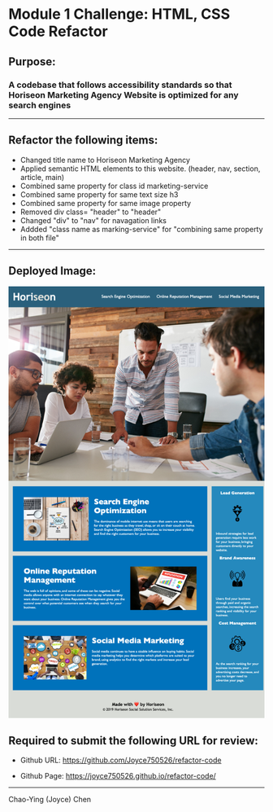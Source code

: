 # Module 1 Challenge: HTML, CSS Code Refactor

## Purpose: 
### A codebase that follows accessibility standards so that Horiseon Marketing Agency Website is optimized for any search engines


---

## Refactor the following items:

* Changed title name to Horiseon Marketing Agency
* Applied semantic HTML elements to this website. (header, nav, section, article, main)
* Combined same property for class id marketing-service
* Combined same property for same text size h3 
* Combined same property for same image property
* Removed div class= "header" to "header"
* Changed "div" to "nav" for navagation links
* Addded "class name as marking-service" for "combining same property in both file"


---


## Deployed Image: 
![The Horiseon webpage includes a navigation bar, a header image, and cards with text and images at the bottom of the page.](./assets/images/horiseon-screenshot.png)



## Required to submit the following URL for review:

* Github URL: https://github.com/Joyce750526/refactor-code

* Github Page: https://joyce750526.github.io/refactor-code/



---
Chao-Ying (Joyce) Chen

